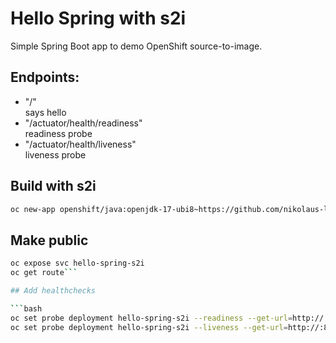 # Hello Spring with s2i

Simple Spring Boot app to demo OpenShift source-to-image.

## Endpoints:

* "/"  
says hello
* "/actuator/health/readiness"  
readiness probe
* "/actuator/health/liveness"  
liveness probe

## Build with s2i

```bash
oc new-app openshift/java:openjdk-17-ubi8~https://github.com/nikolaus-lemberski/hello-spring-s2i
```

## Make public

```bash
oc expose svc hello-spring-s2i
oc get route```

## Add healthchecks

```bash
oc set probe deployment hello-spring-s2i --readiness --get-url=http://:8080/actuator/health/readiness --initial-delay-seconds=10 --period=5
oc set probe deployment hello-spring-s2i --liveness --get-url=http://:8080/actuator/health/liveness --initial-delay-seconds=10 --period=5```